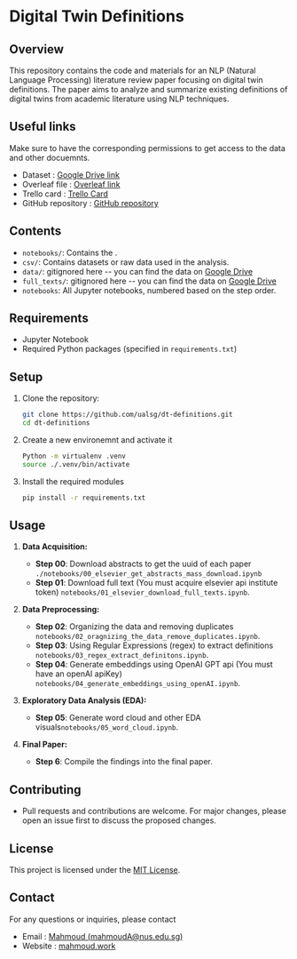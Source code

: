 # Digital Twin Definitions

## Overview
This repository contains the code and materials for an NLP (Natural Language Processing) literature review paper focusing on digital twin definitions. The paper aims to analyze and summarize existing definitions of digital twins from academic literature using NLP techniques.

## Useful links
Make sure to have the corresponding permissions to get access to the data and other docuemnts.
- Dataset : [Google Drive link](https://drive.google.com/drive/folders/1j3ldqVtpI4U4vR2CZ4huPEO7L7_YIg8K?usp=sharing)
- Overleaf file : [Overleaf link](https://www.overleaf.com/3826434843ntmvssgvsmch#878dda)
- Trello card : [Trello Card](https://trello.com/c/VR2tBggT)
- GitHub repository : [GitHub repository](https://github.com/ualsg/dt-definitions)

## Contents
- `notebooks/`: Contains the .
- `csv/`: Contains datasets or raw data used in the analysis.
- `data/`: gitignored here -- you can find the data on [Google Drive](https://drive.google.com/drive/folders/1j3ldqVtpI4U4vR2CZ4huPEO7L7_YIg8K?usp=sharing)
- `full_texts/`: gitignored here -- you can find the data on [Google Drive](https://drive.google.com/drive/folders/1j3ldqVtpI4U4vR2CZ4huPEO7L7_YIg8K?usp=sharing)
- `notebooks`: All Jupyter notebooks, numbered based on the step order. 


## Requirements
- Jupyter Notebook
- Required Python packages (specified in `requirements.txt`)

## Setup
1. Clone the repository:
   ```bash
   git clone https://github.com/ualsg/dt-definitions.git
   cd dt-definitions
   ```
2. Create a new environemnt and activate it
    ```bash
    Python -m virtualenv .venv
    source ./.venv/bin/activate
    ```
3. Install the required modules
    ```bash
    pip install -r requirements.txt
    ```



## Usage
1. **Data Acquisition:**
   - **Step 00**:  Download abstracts to get the uuid of each paper `./notebooks/00_elsevier_get_abstracts_mass_download.ipynb`
   - **Step 01**:  Download full text (You must acquire elsevier api institute token) `notebooks/01_elsevier_download_full_texts.ipynb`.

2. **Data Preprocessing:**
   - **Step 02**:  Organizing the data and removing duplicates `notebooks/02_oragnizing_the_data_remove_duplicates.ipynb`.
   - **Step 03**:  Using Regular Expressions (regex) to extract definitions `notebooks/03_regex_extract_definitons.ipynb`.
   - **Step 04**:  Generate embeddings using OpenAI GPT api (You must have an openAI apiKey) `notebooks/04_generate_embeddings_using_openAI.ipynb`.


3. **Exploratory Data Analysis (EDA):**
   - **Step 05**:  Generate word cloud and other EDA visuals`notebooks/05_word_cloud.ipynb`.

4. **Final Paper:**
   - **Step 6**:  Compile the findings into the final paper.

## Contributing
- Pull requests and contributions are welcome. For major changes, please open an issue first to discuss the proposed changes.

## License
This project is licensed under the [MIT License](LICENSE).

## Contact
For any questions or inquiries, please contact
- Email :  [Mahmoud (mahmoudA@nus.edu.sg)](mailto:mahmoudA@nus.edu.sg) 
- Website : [mahmoud.work](www.mahmoud.work)